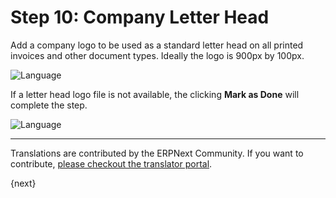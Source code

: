 # Step 10: Company Letter Head

Add a company logo to be used as a standard letter head on all printed invoices and other document types. Ideally the logo is 900px by 100px.

<img alt="Language" class="screenshot" src="/docs/assets/img/setup-wizard/step-10.png">

If a letter head logo file is not available, the clicking **Mark as Done** will complete the step.

<img alt="Language" class="screenshot" src="/docs/assets/img/setup-wizard/step-10a.png">

---

Translations are contributed by the ERPNext Community. If you want to contribute, [please checkout the translator portal](https://translate.erpnext.com).

{next}

